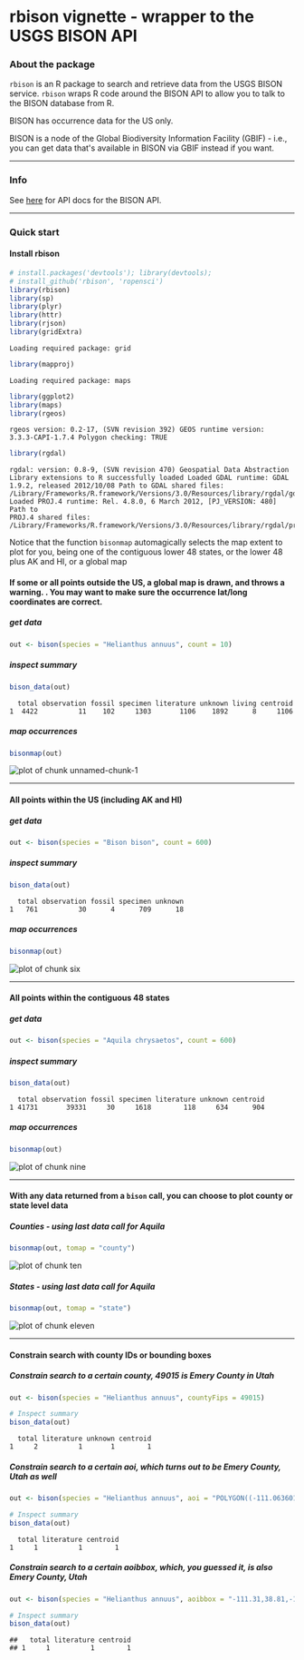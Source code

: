 <!--
%\VignetteEngine{knitr}
%\VignetteIndexEntry{An R Markdown Vignette made with knitr}
-->

rbison vignette - wrapper to the USGS BISON API
======

### About the package

`rbison` is an R package to search and retrieve data from the USGS BISON service. `rbison` wraps R code around the BISON API to allow you to talk to the BISON database from R. 

BISON has occurrence data for the US only. 

BISON is a node of the Global Biodiversity Information Facility (GBIF) - i.e., you can get data that's available in BISON via GBIF instead if you want. 

********************

### Info

See [here](http://bison.usgs.ornl.gov/services.html) for API docs for the BISON API.

********************

### Quick start

#### Install rbison


```r
# install.packages('devtools'); library(devtools);
# install_github('rbison', 'ropensci')
library(rbison)
library(sp)
library(plyr)
library(httr)
library(rjson)
library(gridExtra)
```

```
Loading required package: grid
```

```r
library(mapproj)
```

```
Loading required package: maps
```

```r
library(ggplot2)
library(maps)
library(rgeos)
```

```
rgeos version: 0.2-17, (SVN revision 392) GEOS runtime version:
3.3.3-CAPI-1.7.4 Polygon checking: TRUE
```

```r
library(rgdal)
```

```
rgdal: version: 0.8-9, (SVN revision 470) Geospatial Data Abstraction
Library extensions to R successfully loaded Loaded GDAL runtime: GDAL
1.9.2, released 2012/10/08 Path to GDAL shared files:
/Library/Frameworks/R.framework/Versions/3.0/Resources/library/rgdal/gdal
Loaded PROJ.4 runtime: Rel. 4.8.0, 6 March 2012, [PJ_VERSION: 480] Path to
PROJ.4 shared files:
/Library/Frameworks/R.framework/Versions/3.0/Resources/library/rgdal/proj
```


Notice that the function `bisonmap` automagically selects the map extent to plot for you, 
being one of the contiguous lower 48 states, or the lower 48 plus AK and HI, or a global map

#### If some or all points outside the US, a global map is drawn, and throws a warning. . You may want to make sure the occurrence lat/long coordinates are correct.
##### get data

```r
out <- bison(species = "Helianthus annuus", count = 10)
```


##### inspect summary

```r
bison_data(out)
```

```
  total observation fossil specimen literature unknown living centroid
1  4422          11    102     1303       1106    1892      8     1106
```


##### map occurrences

```r
bisonmap(out)
```

![plot of chunk unnamed-chunk-1](figure/unnamed-chunk-1.png) 


********************

#### All points within the US (including AK and HI)
##### get data

```r
out <- bison(species = "Bison bison", count = 600)
```


##### inspect summary

```r
bison_data(out)
```

```
  total observation fossil specimen unknown
1   761          30      4      709      18
```


##### map occurrences

```r
bisonmap(out)
```

![plot of chunk six](figure/six.png) 


********************

####  All points within the contiguous 48 states
##### get data

```r
out <- bison(species = "Aquila chrysaetos", count = 600)
```


##### inspect summary

```r
bison_data(out)
```

```
  total observation fossil specimen literature unknown centroid
1 41731       39331     30     1618        118     634      904
```


##### map occurrences

```r
bisonmap(out)
```

![plot of chunk nine](figure/nine.png) 


********************

####  With any data returned from a `bison` call, you can choose to plot county or state level data
##### Counties - using last data call for Aquila 

```r
bisonmap(out, tomap = "county")
```

![plot of chunk ten](figure/ten.png) 


##### States - using last data call for Aquila 

```r
bisonmap(out, tomap = "state")
```

![plot of chunk eleven](figure/eleven.png) 


********************

####  Constrain search with county IDs or bounding boxes
##### Constrain search to a certain county, 49015 is Emery County in Utah

```r
out <- bison(species = "Helianthus annuus", countyFips = 49015)

# Inspect summary
bison_data(out)
```

```
  total literature unknown centroid
1     2          1       1        1
```


##### Constrain search to a certain aoi, which turns out to be Emery County, Utah as well

```r
out <- bison(species = "Helianthus annuus", aoi = "POLYGON((-111.06360117772908 38.84001566645886,-110.80542246679359 39.37707771107983,-110.20117441992392 39.17722368276862,-110.20666758398464 38.90844075244811,-110.63513438085685 38.67724220095734,-111.06360117772908 38.84001566645886))")

# Inspect summary
bison_data(out)
```

```
  total literature centroid
1     1          1        1
```


##### Constrain search to a certain aoibbox, which, you guessed it, is also Emery County, Utah

```r
out <- bison(species = "Helianthus annuus", aoibbox = "-111.31,38.81,-110.57,39.21")

# Inspect summary
bison_data(out)
```

```
##   total literature centroid
## 1     1          1        1
```

